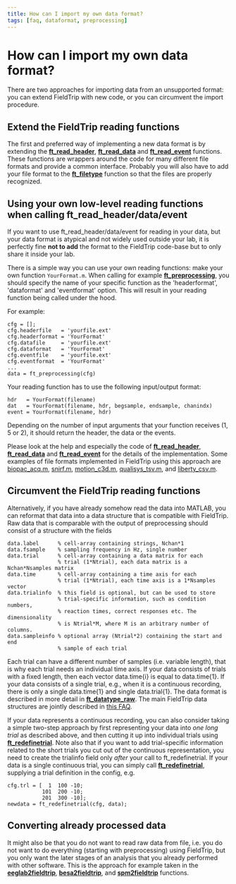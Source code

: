 ```yaml
---
title: How can I import my own data format?
tags: [faq, dataformat, preprocessing]
---
```


# How can I import my own data format?

There are two approaches for importing data from an unsupported format: you can extend FieldTrip with new code, or you can circumvent the import procedure.

## Extend the FieldTrip reading functions

The first and preferred way of implementing a new data format is by extending the **[ft_read_header](/reference/fileio/ft_read_header)**, **[ft_read_data](/reference/fileio/ft_read_data)** and **[ft_read_event](/reference/fileio/ft_read_event)** functions. These functions are wrappers around the code for many different file formats and provide a common interface. Probably you will also have to add your file format to the **[ft_filetype](/reference/fileio/ft_filetype)** function so that the files are properly recognized.

## Using your own low-level reading functions when calling ft_read_header/data/event

If you want to use ft_read_header/data/event for reading in your data, but your data format is atypical and not widely used outside your lab, it is perfectly fine **not to add** the format to the FieldTrip code-base but to only share it inside your lab.

There is a simple way you can use your own reading functions: make your own function `YourFormat.m`. When calling for example **[ft_preprocessing](/reference/ft_preprocessing)**, you should specify the name of your specific function as the 'headerformat', 'dataformat' and 'eventformat' option. This will result in your reading function being called under the hood.

For example:

    cfg = [];
    cfg.headerfile   = 'yourfile.ext'
    cfg.headerformat = 'YourFormat'
    cfg.datafile     = 'yourfile.ext'
    cfg.dataformat   = 'YourFormat'
    cfg.eventfile    = 'yourfile.ext'
    cfg.eventformat  = 'YourFormat'
    ...
    data = ft_preprocessing(cfg)

Your reading function has to use the following input/output format:

    hdr   = YourFormat(filename)
    dat   = YourFormat(filename, hdr, begsample, endsample, chanindx)
    event = YourFormat(filename, hdr)

Depending on the number of input arguments that your function receives (1, 5 or 2), it should return the header, the data or the events.

Please look at the help and especially the code of **[ft_read_header](/reference/fileio/ft_read_header)**, **[ft_read_data](/reference/fileio/ft_read_data)** and **[ft_read_event](/reference/fileio/ft_read_event)** for the details of the implementation. Some examples of file formats implemented in FieldTrip using this approach are [biopac_acq.m](https://github.com/fieldtrip/fieldtrip/blob/master/fileio/private/biopac_acq.m), [snirf.m](https://github.com/fieldtrip/fieldtrip/blob/master/fileio/private/snirf.m), [motion_c3d.m](https://github.com/fieldtrip/fieldtrip/blob/master/fileio/private/motion_c3d.m), [qualisys_tsv.m](https://github.com/fieldtrip/fieldtrip/blob/master/fileio/private/qualisys_tsv.m), and [liberty_csv.m](https://github.com/fieldtrip/fieldtrip/blob/master/fileio/private/liberty_csv.m).

## Circumvent the FieldTrip reading functions

Alternatively, if you have already somehow read the data into MATLAB, you can reformat that data into a data structure that is compatible with FieldTrip. Raw data that is comparable with the output of preprocessing should consist of a structure with the fields

    data.label      % cell-array containing strings, Nchan*1
    data.fsample    % sampling frequency in Hz, single number
    data.trial      % cell-array containing a data matrix for each
                    % trial (1*Ntrial), each data matrix is a Nchan*Nsamples matrix
    data.time       % cell-array containing a time axis for each
                    % trial (1*Ntrial), each time axis is a 1*Nsamples vector
    data.trialinfo  % this field is optional, but can be used to store
                    % trial-specific information, such as condition numbers,
                    % reaction times, correct responses etc. The dimensionality
                    % is Ntrial*M, where M is an arbitrary number of columns.
    data.sampleinfo % optional array (Ntrial*2) containing the start and end
                    % sample of each trial

Each trial can have a different number of samples (i.e. variable length), that is why each trial needs an individual time axis. If your data consists of trials with a fixed length, then each vector data.time{i} is equal to data.time{1}. If your data consists of a single trial, e.g., when it is a continuous recording, there is only a single data.time{1} and single data.trial{1}. The data format is described in more detail in **[ft_datatype_raw](/reference/utilities/ft_datatype_raw)**. The main FieldTrip data structures are jointly described in [this FAQ](/faq/how_are_the_various_data_structures_defined).

If your data represents a continuous recording, you can also consider taking a simple two-step approach by first representing your data into _one long trial_ as described above, and then cutting it up into individual trials using **[ft_redefinetrial](/reference/ft_redefinetrial)**. Note also that if you want to add trial-specific information related to the short trials you cut out of the continuous representation, you need to create the trialinfo field only _after_ your call to ft_redefinetrial. If your data is a single continuous trial, you can simply call **[ft_redefinetrial](/reference/ft_redefinetrial)**, supplying a trial definition in the config, e.g.

    cfg.trl = [  1  100 -10;
               101  200 -10;
               201  300 -10];
    newdata = ft_redefinetrial(cfg, data);

## Converting already processed data

It might also be that you do not want to read raw data from file, i.e. you do not want to do everything (starting with preprocessing) using FieldTrip, but you only want the later stages of an analysis that you already performed with other software. This is the approach for example taken in the **[eeglab2fieldtrip](/reference/external/eeglab/eeglab2fieldtrip)**, **[besa2fieldtrip](/reference/besa2fieldtrip)**, and **[spm2fieldtrip](/reference/spm2fieldtrip)** functions.
